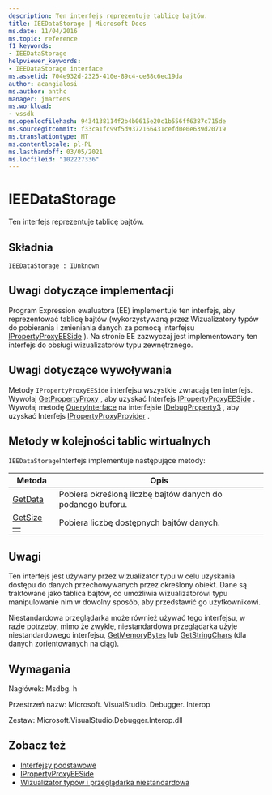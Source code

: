 ```yaml
---
description: Ten interfejs reprezentuje tablicę bajtów.
title: IEEDataStorage | Microsoft Docs
ms.date: 11/04/2016
ms.topic: reference
f1_keywords:
- IEEDataStorage
helpviewer_keywords:
- IEEDataStorage interface
ms.assetid: 704e932d-2325-410e-89c4-ce88c6ec19da
author: acangialosi
ms.author: anthc
manager: jmartens
ms.workload:
- vssdk
ms.openlocfilehash: 9434138114f2b4b0615e20c1b556ff6387c715de
ms.sourcegitcommit: f33ca1fc99f5d9372166431cefd0e0e639d20719
ms.translationtype: MT
ms.contentlocale: pl-PL
ms.lasthandoff: 03/05/2021
ms.locfileid: "102227336"
---
```

# <a name="ieedatastorage"></a>IEEDataStorage
Ten interfejs reprezentuje tablicę bajtów.

## <a name="syntax"></a>Składnia

```
IEEDataStorage : IUnknown
```

## <a name="notes-for-implementers"></a>Uwagi dotyczące implementacji
 Program Expression ewaluatora (EE) implementuje ten interfejs, aby reprezentować tablicę bajtów (wykorzystywaną przez Wizualizatory typów do pobierania i zmieniania danych za pomocą interfejsu [IPropertyProxyEESide](../../../extensibility/debugger/reference/ipropertyproxyeeside.md) ). Na stronie EE zazwyczaj jest implementowany ten interfejs do obsługi wizualizatorów typu zewnętrznego.

## <a name="notes-for-callers"></a>Uwagi dotyczące wywoływania
 Metody `IPropertyProxyEESide` interfejsu wszystkie zwracają ten interfejs. Wywołaj [GetPropertyProxy](../../../extensibility/debugger/reference/ipropertyproxyprovider-getpropertyproxy.md) , aby uzyskać Interfejs [IPropertyProxyEESide](../../../extensibility/debugger/reference/ipropertyproxyeeside.md) . Wywołaj metodę [QueryInterface](/cpp/atl/queryinterface) na interfejsie [IDebugProperty3](../../../extensibility/debugger/reference/idebugproperty3.md) , aby uzyskać Interfejs [IPropertyProxyProvider](../../../extensibility/debugger/reference/ipropertyproxyprovider.md) .

## <a name="methods-in-vtable-order"></a>Metody w kolejności tablic wirtualnych
 `IEEDataStorage`Interfejs implementuje następujące metody:

|Metoda|Opis|
|------------|-----------------|
|[GetData](../../../extensibility/debugger/reference/ieedatastorage-getdata.md)|Pobiera określoną liczbę bajtów danych do podanego buforu.|
|[GetSize —](../../../extensibility/debugger/reference/ieedatastorage-getsize.md)|Pobiera liczbę dostępnych bajtów danych.|

## <a name="remarks"></a>Uwagi
 Ten interfejs jest używany przez wizualizator typu w celu uzyskania dostępu do danych przechowywanych przez określony obiekt. Dane są traktowane jako tablica bajtów, co umożliwia wizualizatorowi typu manipulowanie nim w dowolny sposób, aby przedstawić go użytkownikowi.

 Niestandardowa przeglądarka może również używać tego interfejsu, w razie potrzeby, mimo że zwykle, niestandardowa przeglądarka użyje niestandardowego interfejsu, [GetMemoryBytes](../../../extensibility/debugger/reference/idebugproperty2-getmemorybytes.md) lub [GetStringChars](../../../extensibility/debugger/reference/idebugproperty3-getstringchars.md) (dla danych zorientowanych na ciąg).

## <a name="requirements"></a>Wymagania
 Nagłówek: Msdbg. h

 Przestrzeń nazw: Microsoft. VisualStudio. Debugger. Interop

 Zestaw: Microsoft.VisualStudio.Debugger.Interop.dll

## <a name="see-also"></a>Zobacz też
- [Interfejsy podstawowe](../../../extensibility/debugger/reference/core-interfaces.md)
- [IPropertyProxyEESide](../../../extensibility/debugger/reference/ipropertyproxyeeside.md)
- [Wizualizator typów i przeglądarka niestandardowa](../../../extensibility/debugger/type-visualizer-and-custom-viewer.md)
